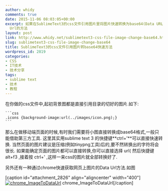 ```yaml
---
author: whidy
comments: true
date: 2015-11-06 08:03:05+00:00
excerpt: 如果在SublimeText3的css文件引用图片里将图片快速转换为base64(Data URL)的方法,以及利用chrome开发者工具获取图片的Data
  Url的方法
layout: post
link: http://www.whidy.net/sublimetext3-css-file-image-change-base64.html
slug: sublimetext3-css-file-image-change-base64
title: SublimeText3的css文件引用图片转base64快速方法
wordpress_id: 2819
categories:
- CSS
- IT技术
- 技术分享
tags:
- sublime text
- 技术
- 教程
---
```


在你做的css文件中,起初背景图都是直接引用目录的切好的图片.如下:

    
    ```css
    .icons {background-image:url(../images/icon.png);}
    ```


那么在做移动端页面的时候,有时我们需要将小图直接转换成base64格式,一般只能借助第三方工具.
这里其实用sublime text 3 的快捷键**ctrl+'**可以直接快速转换.
当然页面的图片建议是压缩(例如tinypng工具)后的,要不然转换出的字符将会很长.
如果能确定页面的图片都可以直接转换,你可以直接选择 url( 然后快捷键 alt+f3 ,接着按 ctrl+' ,这样一来css的图片就全部转换好了.

另外还有一种通过chrome快速获取网页上图片的Data Url方法.如图

[caption id="attachment_2826" align="aligncenter" width="400"][![chrome_ImageToDataUrl](http://www.whidy.net/wp-content/uploads/2015/11/chromeDataUrl-400x165.png)](http://www.whidy.net/wp-content/uploads/2015/11/chromeDataUrl.png) chrome_ImageToDataUrl[/caption]
